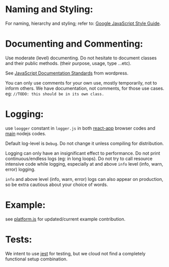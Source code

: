 

# Naming and Styling:
For naming, hierarchy and styling; refer to: [Google JavaScript Style Guide](https://google.github.io/styleguide/jsguide.html).


# Documenting and Commenting:
Use moderate (level) documenting. Do not hesitate to document classes and their public methods. (their purpose, usage, type ...etc).

See [JavaScript Documentation Standards](https://developer.wordpress.org/coding-standards/inline-documentation-standards/javascript/) from wordpress.

You can only use comments for your own use, mostly temporarily, not to inform others. We have documentation, not comments, for those use cases.<br>
eg: `//TODO: this should be in its own class.`

# Logging:
use `loogger` constant in `logger.js` in both [react-app](./src/react-app/) browser codes and [main](./src/main/) nodejs codes.

Default log-level is `Debug`. Do not change it unless compiling for distribution. 

Logging can only have an insignificant effect to performance. Do not print continuous/endless logs (eg: in long loops). Do not try to call resource intensive code while logging, especially at and above `info` level (info, warn, error) logging.

`info` and above level (info, warn, error) logs can also appear on production, so be extra cautious about your choice of words.

# Example:
see [platform.js](./src/main/services/base/platform.js) for updated/current example contribution.

# Tests:
We intent to use [jest](https://jestjs.io/) for testing, but we cloud not find a completely functional setup combination.